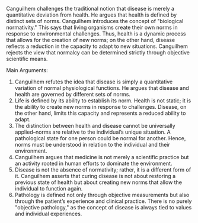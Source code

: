 Canguilhem challenges the traditional notion that disease is merely a quantitative deviation from health. He argues that health is defined by distinct sets of norms. Canguilhem introduces the concept of "biological normativity." This says that living organisms create their own norms in response to environmental challenges. Thus, health is a dynamic process that allows for the creation of new norms; on the other hand, disease reflects a reduction in the capacity to adapt to new situations. Canguilhem rejects the view that normalcy can be determined strictly through objective scientific means.

Main Arguments:
1. Canguilhem refutes the idea that disease is simply a quantitative variation of normal
physiological functions. He argues that disease and health are governed by different sets of
norms.
2. Life is defined by its ability to establish its norm. Health is not static; it is the ability to create
new norms in response to challenges. Disease, on the other hand, limits this capacity and
represents a reduced ability to adapt.
3. The distinction between health and disease cannot be universally applied–norms are relative to
the individual’s unique situation. A pathological state for one person could be normal for
another. Hence, norms must be understood in relation to the individual and their
environment.
4. Canguilhem argues that medicine is not merely a scientific practice but an activity rooted in
human efforts to dominate the environment.
5. Disease is not the absence of normativity; rather, it is a different form of it. Canguilhem asserts
that curing disease is not about restoring a previous state of health but about creating new
norms that allow the individual to function again.
6. Pathology is defined not only through objective measurements but also through the patient’s
experience and clinical practice. There is no purely "objective pathology," as the concept of
disease is always tied to values and individual experiences.